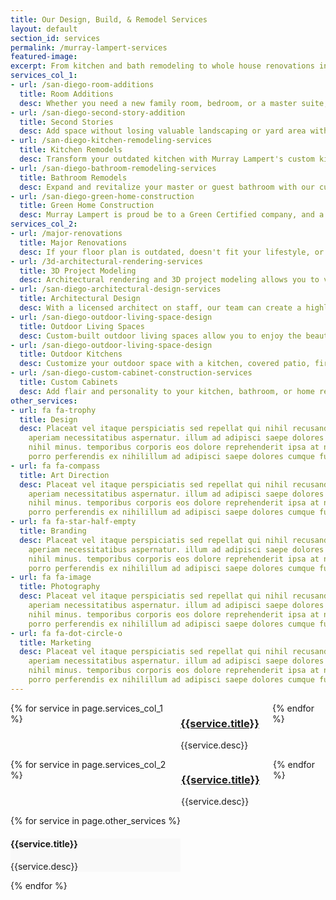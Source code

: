 ```yaml
---
title: Our Design, Build, & Remodel Services
layout: default
section_id: services
permalink: /murray-lampert-services
featured-image:
excerpt: From kitchen and bath remodeling to whole house renovations in San Diego, Murray Lampert Design, Build, Remodel. Learn more about our services today!
services_col_1:
- url: /san-diego-room-additions
  title: Room Additions
  desc: Whether you need a new family room, bedroom, or a master suite, Murray Lampert’s San Diego room addition services can deliver what you need.
- url: /san-diego-second-story-addition
  title: Second Stories
  desc: Add space without losing valuable landscaping or yard area with a second story addition. Our goal as a second story contractor in San Diego is to deliver quality, value, and satisfaction.
- url: /san-diego-kitchen-remodeling-services
  title: Kitchen Remodels
  desc: Transform your outdated kitchen with Murray Lampert's custom kitchen remodeling service. Get a new look by replacing cabinets, counters, appliances, fixtures, finishes, and more.
- url: /san-diego-bathroom-remodeling-services
  title: Bathroom Remodels
  desc: Expand and revitalize your master or guest bathroom with our custom San Diego bathroom remodeling services.
- url: /san-diego-green-home-construction
  title: Green Home Construction
  desc: Murray Lampert is proud be to a Green Certified company, and a leading eco-friendly home remodeling contractor in San Diego.
services_col_2:
- url: /major-renovations
  title: Major Renovations
  desc: If your floor plan is outdated, doesn't fit your lifestyle, or provide enough space, a major home renovation may be a great solution.
- url: /3d-architectural-rendering-services
  title: 3D Project Modeling
  desc: Architectural rendering and 3D project modeling allows you to visualize your finished home remodel project before we start work.
- url: /san-diego-architectural-design-services
  title: Architectural Design
  desc: With a licensed architect on staff, our team can create a highly detailed plan that will exceed your expectations.
- url: /san-diego-outdoor-living-space-design
  title: Outdoor Living Spaces
  desc: Custom-built outdoor living spaces allow you to enjoy the beautiful San Diego weather. Outdoor fireplaces, kitchens, and more.
- url: /san-diego-outdoor-living-space-design
  title: Outdoor Kitchens
  desc: Customize your outdoor space with a kitchen, covered patio, fireplace, or a fire pit. Perfect for those weekend cookouts and summer BBQs with friends and family.
- url: /san-diego-custom-cabinet-construction-services
  title: Custom Cabinets
  desc: Add flair and personality to your kitchen, bathroom, or home remodeling project with custom cabinets.  
other_services:
- url: fa fa-trophy
  title: Design
  desc: Placeat vel itaque perspiciatis sed repellat qui nihil recusandae doloremque
    aperiam necessitatibus aspernatur. illum ad adipisci saepe dolores cumque fugit
    nihil minus. temporibus corporis eos dolore reprehenderit ipsa at neque ab ut
    porro perferendis ex nihilillum ad adipisci saepe dolores cumque fugit nihil minus.
- url: fa fa-compass
  title: Art Direction
  desc: Placeat vel itaque perspiciatis sed repellat qui nihil recusandae doloremque
    aperiam necessitatibus aspernatur. illum ad adipisci saepe dolores cumque fugit
    nihil minus. temporibus corporis eos dolore reprehenderit ipsa at neque ab ut
    porro perferendis ex nihilillum ad adipisci saepe dolores cumque fugit nihil minus.
- url: fa fa-star-half-empty
  title: Branding
  desc: Placeat vel itaque perspiciatis sed repellat qui nihil recusandae doloremque
    aperiam necessitatibus aspernatur. illum ad adipisci saepe dolores cumque fugit
    nihil minus. temporibus corporis eos dolore reprehenderit ipsa at neque ab ut
    porro perferendis ex nihilillum ad adipisci saepe dolores cumque fugit nihil minus.
- url: fa fa-image
  title: Photography
  desc: Placeat vel itaque perspiciatis sed repellat qui nihil recusandae doloremque
    aperiam necessitatibus aspernatur. illum ad adipisci saepe dolores cumque fugit
    nihil minus. temporibus corporis eos dolore reprehenderit ipsa at neque ab ut
    porro perferendis ex nihilillum ad adipisci saepe dolores cumque fugit nihil minus.
- url: fa fa-dot-circle-o
  title: Marketing
  desc: Placeat vel itaque perspiciatis sed repellat qui nihil recusandae doloremque
    aperiam necessitatibus aspernatur. illum ad adipisci saepe dolores cumque fugit
    nihil minus. temporibus corporis eos dolore reprehenderit ipsa at neque ab ut
    porro perferendis ex nihilillum ad adipisci saepe dolores cumque fugit nihil minus.
---
```


  <div class='medium-6 columns'>
    {% for service in page.services_col_1 %}
      <div class='fadein mod modIconText' data-delay='{{ 300 | times:forloop.index0 }}'>
        <div class='icon-text-simple'>
          <h3><a href='{{site.url}}{{service.url}}'>{{service.title}}</a></h3>
          <p>{{service.desc}}</p>
        </div>
        <div class='two spacing'></div>
      </div>
    {% endfor %}
  </div>
  <div class='medium-6 columns'>
    {% for service in page.services_col_2 %}
      <div class='fadein mod modIconText' data-delay='{{ 300 | times:forloop.index0 }}'>
        <div class='icon-text-simple'>
          <h3><a href='{{site.url}}{{service.url}}'>{{service.title}}</a></h3>
          <p>{{service.desc}}</p>
        </div>
        <div class='two spacing'></div>
      </div>
    {% endfor %}
  </div>

  <div class='full'>
    <div class='row'>
      <div class='large-12 columns'>
        <div class='mod modBoxedTextSlider'>
          <div class='boxes'>
            {% for service in page.other_services %}
              <div class='box' style='background: #f9f9f9;'>
                <i class='{{service.icon_class}}'></i>
                <h4>{{service.title}}</h4>
                <p>{{service.desc}}</p>
              </div>
            {% endfor %}
          </div>
        </div>
      </div>
    </div>
  </div>
